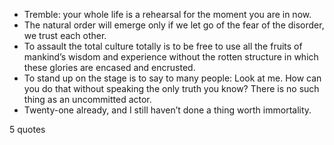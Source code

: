  - Tremble: your whole life is a rehearsal for the moment you are in now.
 - The natural order will emerge only if we let go of the fear of the disorder, we trust each other.
 - To assault the total culture totally is to be free to use all the fruits of mankind’s wisdom and experience without the rotten structure in which these glories are encased and encrusted.
 - To stand up on the stage is to say to many people: Look at me. How can you do that without speaking the only truth you know? There is no such thing as an uncommitted actor.
 - Twenty-one already, and I still haven’t done a thing worth immortality.

5 quotes
